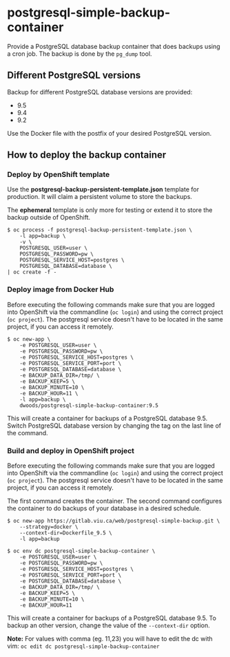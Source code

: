 # postgresql-simple-backup-container
Provide a PostgreSQL database backup container that does backups using a cron job. The backup is done by the `pg_dump` tool.

## Different PostgreSQL versions
Backup for different PostgreSQL database versions are provided:
* 9.5
* 9.4
* 9.2

Use the Docker file with the postfix of your desired PostgreSQL version.

## How to deploy the backup container

### Deploy by OpenShift template
Use the **postgresql-backup-persistent-template.json** template for production.
It will claim a persistent volume to store the backups.

The **ephemeral** template is only more for testing or extend it to store the backup outside of OpenShift.  

```
$ oc process -f postgresql-backup-persistent-template.json \
    -l app=backup \
    -v \
    POSTGRESQL_USER=user \
    POSTGRESQL_PASSWORD=pw \
    POSTGRESQL_SERVICE_HOST=postgres \
    POSTGRESQL_DATABASE=database \
| oc create -f -
```

### Deploy image from Docker Hub
Before executing the following commands make sure that you are logged into OpenShift via the commandline (`oc login`) and using the correct project (`oc project`). The postgresql service doesn't have to be located in the same project, if you can access it remotely.

```
$ oc new-app \
    -e POSTGRESQL_USER=user \
    -e POSTGRESQL_PASSWORD=pw \
    -e POSTGRESQL_SERVICE_HOST=postgres \
    -e POSTGRESQL_SERVICE_PORT=port \
    -e POSTGRESQL_DATABASE=database \
    -e BACKUP_DATA_DIR=/tmp/ \
    -e BACKUP_KEEP=5 \
    -e BACKUP_MINUTE=10 \
    -e BACKUP_HOUR=11 \
    -l app=backup \
    dwoods/postgresql-simple-backup-container:9.5
```

This will create a container for backups of a PostgreSQL database 9.5. Switch PostgreSQL database version by changing the tag on the last line of the command.

### Build and deploy in OpenShift project
Before executing the following commands make sure that you are logged into OpenShift via the commandline (`oc login`) and using the correct project (`oc project`). The postgresql service doesn't have to be located in the same project, if you can access it remotely.

The first command creates the container. The second command configures the container to do backups of your database in a desired schedule.

```
$ oc new-app https://gitlab.viu.ca/web/postgresql-simple-backup.git \
    --strategy=docker \
    --context-dir=Dockerfile_9.5 \
    -l app=backup

$ oc env dc postgresql-simple-backup-container \
    -e POSTGRESQL_USER=user \
    -e POSTGRESQL_PASSWORD=pw \
    -e POSTGRESQL_SERVICE_HOST=postgres \
    -e POSTGRESQL_SERVICE_PORT=port \
    -e POSTGRESQL_DATABASE=database \
    -e BACKUP_DATA_DIR=/tmp/ \
    -e BACKUP_KEEP=5 \
    -e BACKUP_MINUTE=10 \
    -e BACKUP_HOUR=11
```

This will create a container for backups of a PostgreSQL database 9.5. To backup an other version, change the value of the `--context-dir` option.

**Note:** For values with comma (eg. 11,23) you will have to edit the dc with vim: `oc edit dc postgresql-simple-backup-container`
